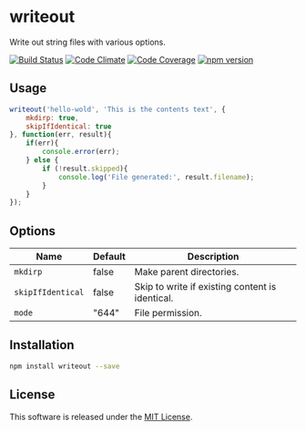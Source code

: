 writeout
=========

Write out string files with various options. 


<!-- Badge start -->

[![Build Status][my_travis_badge_url]][my_travis_url]
[![Code Climate][my_codeclimate_badge_url]][my_codeclimate_url]
[![Code Coverage][my_codeclimate_coverage_badge_url]][my_codeclimate_url]
[![npm version][my_npm_budge_url]][my_npm_url]

Usage
-----

```javascript
writeout('hello-wold', 'This is the contents text', {
    mkdirp: true,
    skipIfIdentical: true
}, function(err, result){
    if(err){
        console.error(err);
    } else {
        if (!result.skipped){
            console.log('File generated:', result.filename);
        }
    }
});
```


Options
-----

| Name | Default | Description |
| --- | --- | --- |
| `mkdirp` | false | Make parent directories. |
| `skipIfIdentical` | false | Skip to write if existing content is identical. ||
| `mode` | "644" | File permission. |


Installation
-----

```bash
npm install writeout --save
```


License
-------
This software is released under the [MIT License][my_license_url].



<!-- Links start -->

[nodejs_url]: http://nodejs.org/
[npm_url]: https://www.npmjs.com/
[nvm_url]: https://github.com/creationix/nvm
[bitdeli_url]: https://bitdeli.com/free
[my_bitdeli_badge_url]: https://d2weczhvl823v0.cloudfront.net/okunishinishi/node-writeout/trend.png
[my_repo_url]: https://github.com/okunishinishi/node-writeout
[my_travis_url]: http://travis-ci.org/okunishinishi/node-writeout
[my_travis_badge_url]: http://img.shields.io/travis/okunishinishi/node-writeout.svg?style=flat
[my_license_url]: https://github.com/okunishinishi/node-writeout/blob/master/LICENSE
[my_codeclimate_url]: http://codeclimate.com/github/okunishinishi/node-writeout
[my_codeclimate_badge_url]: http://img.shields.io/codeclimate/github/okunishinishi/node-writeout.svg?style=flat
[my_codeclimate_coverage_badge_url]: http://img.shields.io/codeclimate/coverage/github/okunishinishi/node-writeout.svg?style=flat
[my_apiguide_url]: http://okunishinishi.github.io/node-writeout/apiguide
[my_lib_apiguide_url]: http://okunishinishi.github.io/node-writeout/apiguide/module-writeout_lib.html
[my_coverage_url]: http://okunishinishi.github.io/node-writeout/coverage/lcov-report
[my_coverage_report_url]: http://okunishinishi.github.io/node-writeout/coverage/lcov-report/
[my_gratipay_url]: https://gratipay.com/okunishinishi/
[my_gratipay_budge_url]: http://img.shields.io/gratipay/okunishinishi.svg?style=flat
[my_npm_url]: http://www.npmjs.org/package/writeout
[my_npm_budge_url]: http://img.shields.io/npm/v/writeout.svg?style=flat
[my_tag_url]: http://github.com/okunishinishi/node-writeout/releases/tag/
[my_tag_badge_url]: http://img.shields.io/github/tag/okunishinishi/node-writeout.svg?style=flat
